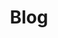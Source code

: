 ---
title: 'Blog'
permalink: '/blog/'
metaDesc: 'Check out the most recent blog posts from Open Web Advocacy.'
layout: 'layouts/feed.njk'
---